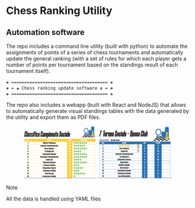 # Chess Ranking Utility

## Automation software

The repo includes a command line utility (built with python) to automate the assignments of points of a series of chess tournaments and automatically update the general ranking (with a set of rules for which each player gets a number of points per tournament based on the standings result of each tournament itself).

```
❅ ===================================== ❅
❅ = ♚ Chess ranking update software ♛ = ❅
❅ ===================================== ❅
```

The repo also includes a webapp (built with React and NodeJS) that allows to automatically generate visual standings tables with the data generated by the utility and export them as PDF files.

<p align="center">
  <img src="./img1.png" width="40%">
  <img src="./img2.png" width="40%">
</p>

> [!NOTE]
> All the data is handled using YAML files